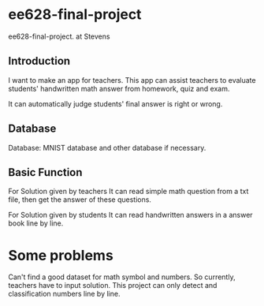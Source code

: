 # ee628-final-project
ee628-final-project. at Stevens

## Introduction
I want to make an app for teachers. This app can assist teachers to evaluate students' handwritten math answer from homework, quiz and exam. 

It can automatically judge students' final answer is right or wrong. 

## Database
Database: MNIST database and other database if necessary.

## Basic Function
For Solution given by teachers
It can read simple math question from a txt file, then get the answer of these questions.


For Solution given by students
It can read handwritten answers in a answer book line by line.  

# Some problems
Can't find a good dataset for math symbol and numbers. So currently, teachers have to input solution.
This project can only detect and classification numbers line by line.
